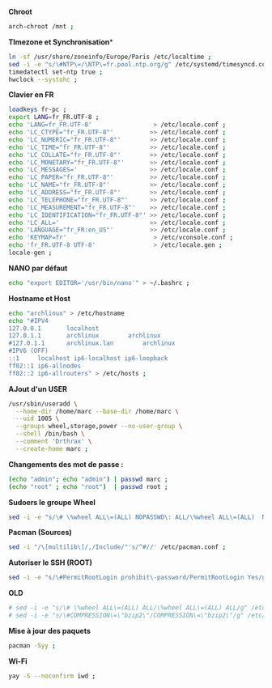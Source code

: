 **Chroot**
```bash
arch-chroot /mnt ;
```

**TImezone et Synchronisation***
```bash
ln -sf /usr/share/zoneinfo/Europe/Paris /etc/localtime ;
sed -i -e "s/\#NTP\=/\NTP\=fr.pool.ntp.org/g" /etc/systemd/timesyncd.conf ;
timedatectl set-ntp true ;
hwclock --systohc ;
```


**Clavier en FR**
```bash
loadkeys fr-pc ;
export LANG=fr_FR.UTF-8 ;
echo 'LANG=fr_FR.UTF-8'                 > /etc/locale.conf ;
echo 'LC_CTYPE="fr_FR.UTF-8"'          >> /etc/locale.conf ;
echo 'LC_NUMERIC="fr_FR.UTF-8"'        >> /etc/locale.conf ;
echo 'LC_TIME="fr_FR.UTF-8"'           >> /etc/locale.conf ;
echo 'LC_COLLATE="fr_FR.UTF-8"'        >> /etc/locale.conf ;
echo 'LC_MONETARY="fr_FR.UTF-8"'       >> /etc/locale.conf ;
echo 'LC_MESSAGES='                    >> /etc/locale.conf ;
echo 'LC_PAPER="fr_FR.UTF-8"'          >> /etc/locale.conf ;
echo 'LC_NAME="fr_FR.UTF-8"'           >> /etc/locale.conf ;
echo 'LC_ADDRESS="fr_FR.UTF-8"'        >> /etc/locale.conf ;
echo 'LC_TELEPHONE="fr_FR.UTF-8"'      >> /etc/locale.conf ;
echo 'LC_MEASUREMENT="fr_FR.UTF-8"'    >> /etc/locale.conf ;
echo 'LC_IDENTIFICATION="fr_FR.UTF-8"' >> /etc/locale.conf ;
echo 'LC_ALL='                         >> /etc/locale.conf ;
echo 'LANGUAGE="fr_FR:en_US"'          >> /etc/locale.conf ;
echo 'KEYMAP=fr'                        > /etc/vconsole.conf ;
echo 'fr_FR.UTF-8 UTF-8'                > /etc/locale.gen ;
locale-gen ;
```


**NANO par défaut**
```bash
echo "export EDITOR='/usr/bin/nano'" > ~/.bashrc ;
```


**Hostname et Host**
```bash
echo "archlinux" > /etc/hostname
echo "#IPV4
127.0.0.1       localhost
127.0.1.1       archlinux        archlinux
#127.0.1.1      archlinux.lan        archlinux
#IPV6 (OFF)
::1     localhost ip6-localhost ip6-loopback
ff02::1 ip6-allnodes
ff02::2 ip6-allrouters" > /etc/hosts ;
```


**AJout d'un USER**
```bash
/usr/sbin/useradd \
  --home-dir /home/marc --base-dir /home/marc \
  --uid 1005 \
  --groups wheel,storage,power --no-user-group \
  --shell /bin/bash \
  --comment 'Drthrax' \
  --create-home marc ;
```

**Changements des mot de passe :**

```bash
(echo "admin"; echo "admin") | passwd marc ;
(echo "root" ; echo "root")  | passwd root ;
```




**Sudoers le groupe Wheel**
```bash
sed -i -e "s/\# \%wheel ALL\=(ALL) NOPASSWD\: ALL/\%wheel ALL\=(ALL)  NOPASSWD\: ALL/g" /etc/sudoers ;
```

**Pacman (Sources)**
```bash
sed -i "/\[multilib\]/,/Include/"'s/^#//' /etc/pacman.conf ;
```

**Autoriser le SSH (ROOT)**
```bash
sed -i -e "s/\#PermitRootLogin prohibit\-password/PermitRootLogin Yes/g" /etc/ssh/sshd_config ;
```

**OLD**
```bash
# sed -i -e "s/\# \%wheel ALL\=(ALL) ALL/\%wheel ALL\=(ALL) ALL/g" /etc/sudoers ;
# sed -i -e "s/\#COMPRESSION\=\"bzip2\"/COMPRESSION\=\"bzip2\"/g" /etc/mkinitcpio.conf ;
```


**Mise à jour des paquets**
```bash
pacman -Syy ;
```


**Wi-Fi**
```bash
yay -S --noconfirm iwd ;
```


